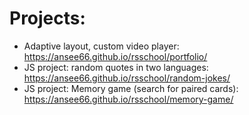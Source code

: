 # Projects:

* Adaptive layout, custom video player: https://ansee66.github.io/rsschool/portfolio/
* JS project: random quotes in two languages: https://ansee66.github.io/rsschool/random-jokes/
* JS project: Memory game (search for paired cards): https://ansee66.github.io/rsschool/memory-game/
